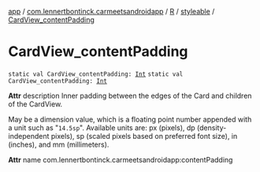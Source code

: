[app](../../../index.md) / [com.lennertbontinck.carmeetsandroidapp](../../index.md) / [R](../index.md) / [styleable](index.md) / [CardView_contentPadding](./-card-view_content-padding.md)

# CardView_contentPadding

`static val CardView_contentPadding: `[`Int`](https://kotlinlang.org/api/latest/jvm/stdlib/kotlin/-int/index.html)
`static val CardView_contentPadding: `[`Int`](https://kotlinlang.org/api/latest/jvm/stdlib/kotlin/-int/index.html)

**Attr**
description Inner padding between the edges of the Card and children of the CardView.

May be a dimension value, which is a floating point number appended with a unit such as "`14.5sp`". Available units are: px (pixels), dp (density-independent pixels), sp (scaled pixels based on preferred font size), in (inches), and mm (millimeters).

**Attr**
name com.lennertbontinck.carmeetsandroidapp:contentPadding

